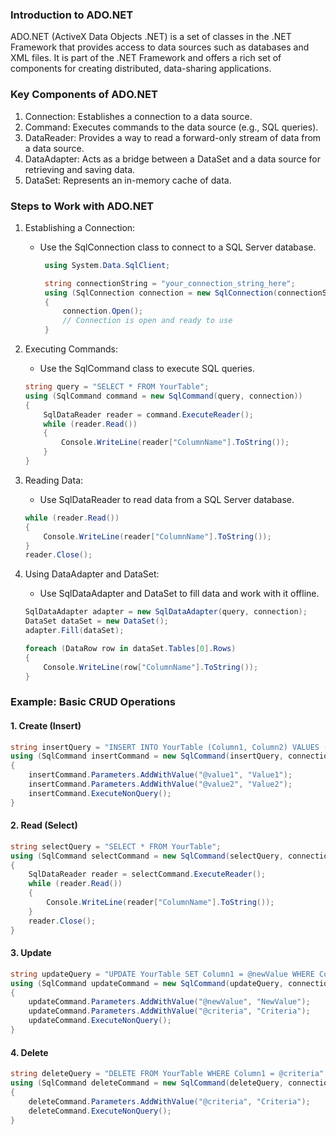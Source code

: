 ### Introduction to ADO.NET

ADO.NET (ActiveX Data Objects .NET) is a set of classes in the .NET Framework that provides access to data sources such as databases and XML files. It is part of the .NET Framework and offers a rich set of components for creating distributed, data-sharing applications. 

### Key Components of ADO.NET

1. Connection: Establishes a connection to a data source.
2. Command: Executes commands to the data source (e.g., SQL queries).
3. DataReader: Provides a way to read a forward-only stream of data from a data source.
4. DataAdapter: Acts as a bridge between a DataSet and a data source for retrieving and saving data.
5. DataSet: Represents an in-memory cache of data.

### Steps to Work with ADO.NET

1. Establishing a Connection:
    - Use the SqlConnection class to connect to a SQL Server database.
       ```csharp
        using System.Data.SqlClient;

        string connectionString = "your_connection_string_here";
        using (SqlConnection connection = new SqlConnection(connectionString))
        {
            connection.Open();
            // Connection is open and ready to use
        }
        ```
    
2. Executing Commands:
    - Use the SqlCommand class to execute SQL queries.

    ```csharp
    string query = "SELECT * FROM YourTable";
    using (SqlCommand command = new SqlCommand(query, connection))
    {
        SqlDataReader reader = command.ExecuteReader();
        while (reader.Read())
        {
            Console.WriteLine(reader["ColumnName"].ToString());
        }
    }
    ```
    
3. Reading Data:
    - Use SqlDataReader to read data from a SQL Server database.
    ```csharp
    while (reader.Read())
    {
        Console.WriteLine(reader["ColumnName"].ToString());
    }
    reader.Close();
    ```
    
4. Using DataAdapter and DataSet:
    - Use SqlDataAdapter and DataSet to fill data and work with it offline.
    ```csharp
    SqlDataAdapter adapter = new SqlDataAdapter(query, connection);
    DataSet dataSet = new DataSet();
    adapter.Fill(dataSet);
    
    foreach (DataRow row in dataSet.Tables[0].Rows)
    {
        Console.WriteLine(row["ColumnName"].ToString());
    }
    ```

### Example: Basic CRUD Operations

#### 1. Create (Insert)
```csharp
string insertQuery = "INSERT INTO YourTable (Column1, Column2) VALUES (@value1, @value2)";
using (SqlCommand insertCommand = new SqlCommand(insertQuery, connection))
{
    insertCommand.Parameters.AddWithValue("@value1", "Value1");
    insertCommand.Parameters.AddWithValue("@value2", "Value2");
    insertCommand.ExecuteNonQuery();
}
```

#### 2. Read (Select)
```csharp
string selectQuery = "SELECT * FROM YourTable";
using (SqlCommand selectCommand = new SqlCommand(selectQuery, connection))
{
    SqlDataReader reader = selectCommand.ExecuteReader();
    while (reader.Read())
    {
        Console.WriteLine(reader["ColumnName"].ToString());
    }
    reader.Close();
}
```

#### 3. Update
```csharp
string updateQuery = "UPDATE YourTable SET Column1 = @newValue WHERE Column2 = @criteria";
using (SqlCommand updateCommand = new SqlCommand(updateQuery, connection))
{
    updateCommand.Parameters.AddWithValue("@newValue", "NewValue");
    updateCommand.Parameters.AddWithValue("@criteria", "Criteria");
    updateCommand.ExecuteNonQuery();
}
```

#### 4. Delete
```csharp
string deleteQuery = "DELETE FROM YourTable WHERE Column1 = @criteria";
using (SqlCommand deleteCommand = new SqlCommand(deleteQuery, connection))
{
    deleteCommand.Parameters.AddWithValue("@criteria", "Criteria");
    deleteCommand.ExecuteNonQuery();
}
```
